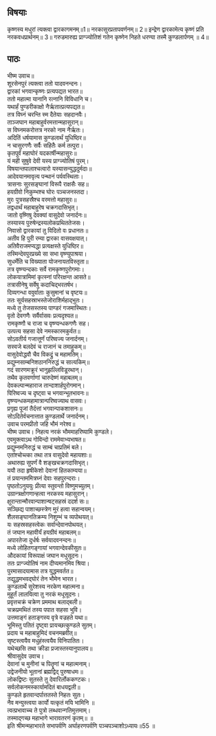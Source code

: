 
## विषयाः

कृष्णस्य मधुरां त्यक्त्वा द्वारकागमनम्॥1॥ नरकासुरप्रतापवर्णनम्॥ 2॥ इन्द्रेण द्वारकामेत्य कृष्णं प्रति नरकवधप्रार्थनम्॥ 3॥ गरुडमारुह्य प्राग्ज्योतिशं गतेन कृष्णेन निहते धरण्या तस्मै कुण्डलार्पणम् ॥ 4॥

## पाठः

भीष्म उवाच॥  
शूरसेनपुरं त्यक्त्वा ततो यादवनन्दनः।  
द्वारकां भगवान्कृष्णः प्रत्यपद्यत भारत॥  
ततो महात्मा यानानि रत्नानि विविधानि च।  
यथार्हं पुण्डरीकाक्षो नैर्ऋतात्प्रत्यपद्यत॥  
तत्र विघ्नं चरन्ति स्म दैतेयाः सहदानवैः।  
ताञ्जघान महाबाहुर्वरमत्तान्महासुरान्॥  
स विघ्नमकरोत्तत्र नरको नाम नैर्ऋतः।  
अदितिं धर्षयामास कुण्डलार्थं युधिष्ठिर॥  
न चासुरगणैः सर्वैः सहितैः कर्म तत्पुरा।  
कृतपूर्वं महाघोरं यदकार्षीन्महासुरः॥  
यं मही सुषुवे देवी यस्य प्राग्ज्योतिषं पुरम्।  
विषयान्तपालाश्चत्वारो यस्यासन्युद्धदुर्मदाः॥  
आदेवयानमावृत्य पन्थानं पर्यवस्थिताः।  
त्रासनाः सुरसङ्घानां विरूपै राक्षसैः सह॥  
हयग्रीवो निकुम्भश्च घोरः पञ्चजनस्तदा।  
मुरः पुत्रसहस्रैश्च वरमत्तो महासुरः॥  
तद्वधार्थं महाबाहुरेष चक्रगदासिभृत्।  
जातो वृष्णिषु देवक्यां वासुदेवो जनार्दनः॥  
तस्यास्य पुरुषेन्द्रस्यलोकप्रथिततेजसः।  
निवासो द्वारकायां तु विदितो वः प्रधानतः॥  
अतीव हि पुरी रम्या द्वारका वासवक्षयात्।  
अतिवैराजमप्यद्धा प्रत्यक्षस्ते युधिष्ठिर॥  
तस्मिन्देवपुरप्रख्ये सा सभा वृष्ण्युपाश्रया।  
सुधर्मेति च विख्याता योजनायतविस्तृता॥  
तत्र वृष्ण्यन्दकाः सर्वे रामकृष्णपुरोगमाः।  
लोकयात्रामिमां कृत्स्नां परिरक्षन्त आसते॥  
तत्रासीनेषु सर्वेषु कदाचिद्भरतर्षभ।  
दिव्यगन्धा ववुर्वाताः कुसुमानां च वृष्टयः॥  
ततः सूर्यसहस्राभस्तेजोराशिर्महाद्भुतः।  
मध्ये तु तेजसस्तस्य पाण्डरं गजमास्थितः।  
वृतो देवगणैः सर्वैर्वासवः प्रत्यदृश्यत॥  
रामकृष्णौ च राजा च वृष्ण्यन्धकगणैः सह।  
उत्पत्य सहसा देवे नमस्कारमकुर्वत॥  
सोऽवतीर्य गजात्तूर्णं परिष्वज्य जनार्दनम्।  
सस्वजे बलदेवं च राजानं च तमाहुकम्॥  
वासुदेवोद्धवौ चैव विकद्रुं च महामतिम्।  
प्रद्युम्नसाम्बनिशठाननिरुद्धं च सात्यकिम्॥  
गदं सारणमक्रूरं भानुझल्लिविडूरथान्।  
तथैव कृतवर्णाणां चारुदेष्णं महाबलम्॥  
देवकल्पान्महाराज तान्दाशार्हपुरोगमान्।  
पिरिष्वज्य च दृष्ट्वा च भगवान्भूतभावनः॥  
वृष्ण्यन्धकमहामात्रान्परिष्वज्याथ वासवः।  
प्रगृह्य पूजां तैर्दत्तां भगवान्पाकशासनः॥  
सोऽदितेर्वचनात्तात कुण्डलार्थे जनार्दनम्।  
उवाच परमप्रीतो जहि भौमं नरेश्व॥  
भीष्म उवाच। निहत्य नरकं भौममाहरिष्यामि कुण्डले।  
एवमुक्त्वाऽथ गोविन्दो राममेवाभ्यभाषत॥  
प्रद्युम्नमनिरुद्धं च साम्बं चाप्रतिमं बले।  
एतांश्चोच्त्का तथा तत्र वासुदेवो महायशाः॥  
अथारुह्य सुपर्णं वै शङ्खचक्रगदासिभृत्।  
ययौ तदा हृषीकेशो देवानां हितकाम्यया॥  
तं प्रयान्तममित्रघ्नं देवाः सहपुरन्दराः।  
पृष्ठतोऽनुययुः प्रीत्या स्तुवन्तो विष्णुमच्युतम्।  
उग्रान्त्रक्षोगणान्हत्वा नरकस्य महासुरान्।  
क्षुरान्तान्मौरवान्पाशान्षट्सहस्रं ददर्श सः॥  
सञ्छिद्य पाशाच्छस्त्रेण मुरं हत्वा सहान्वयम्।  
शैलसङ्घानतिक्रम्य निशुम्भं च व्यपोथयत्॥  
यः सहस्रसहस्त्वेकः सर्वान्देवानपोथयत्।  
तं जघान महावीर्यं हयग्रीवं महाबलम्॥  
अपारतेजा दुर्धर्षः सर्वयादवनन्दनः॥  
मध्ये लोहितगङ्गायां भगवान्देवकीसुतः॥  
औदकायां विरूपाक्षं जघान मधुसूदनः।  
ततः प्राग्ज्योतिषं नाम दीप्यमानमिव श्रिया।  
पुरमासादयामास तत्र युद्धमवर्तत॥  
तद्युद्धमभवद्घोरं तेन भौमेन भारत।  
कुण्डलार्थे सुरेशस्य नरकेण महात्मना॥  
मुहूर्तं लालयित्वा तु नरकं मधूसूदनः।  
प्रवृत्तचक्रं चक्रेण प्रममाथ बलाद्बली॥  
चक्रप्रमथितं तस्य पपात सहसा भुवि।  
उत्तमाङ्गं हताङ्गस्य वृत्रे वज्रहते यथा॥  
भूमिस्तु पतितं दृष्ट्वा प्रायच्छत्कुण्डले सुतम्।  
प्रदाय च महाबाहुमिदं वचनमब्रवीत्॥  
सृष्टस्त्वयैव मधुहंस्त्वयैव विनिपातितः।  
यथेच्छसि तथा क्रीडा प्रजास्तस्यानुपालय॥  
श्रीवासुदेव उवाच।  
देवानां च मुनीनां च पितॄणां च महात्मनाम्।  
उद्वेजनीयो भूतानां ब्रह्मद्विद् पुरुषाधमः॥  
लोकद्विष्टः सुतस्ते तु देवारिर्लोककण्टकः।  
सर्वलोकनमस्कार्यामदितं बाधयद्वली॥  
कुण्डले हृतवान्दर्पात्ततस्ते निहतः सुतः।  
नैव मन्युस्त्वया कार्यो यत्कृतं मयि भामिनि ॥  
त्वत्प्रभावाच्च ते पुत्रो लब्धवान्गतिमुत्तमाम्।  
तस्माद्गच्छ महाभागे भारावतरणं कृतम्॥ ॥  
इति श्रीमन्महाभारते सभापर्वणि अर्घाहरणपर्वणि पञ्चपञ्चाशोऽध्यायः॥55 ॥
